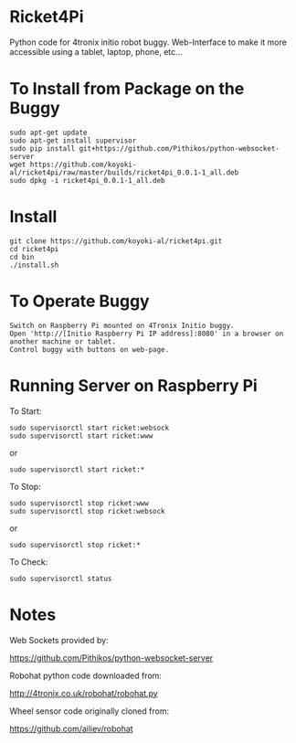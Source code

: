 # Ricket4Pi

Python code for 4tronix initio robot buggy. Web-Interface to make it more accessible using a tablet, laptop, phone, etc...

# To Install from Package on the Buggy

    sudo apt-get update
    sudo apt-get install supervisor
    sudo pip install git+https://github.com/Pithikos/python-websocket-server
    wget https://github.com/koyoki-al/ricket4pi/raw/master/builds/ricket4pi_0.0.1-1_all.deb
    sudo dpkg -i ricket4pi_0.0.1-1_all.deb


# Install

    git clone https://github.com/koyoki-al/ricket4pi.git
    cd ricket4pi
    cd bin
    ./install.sh

# To Operate Buggy

    Switch on Raspberry Pi mounted on 4Tronix Initio buggy.
    Open 'http://[Initio Raspberry Pi IP address]:8080' in a browser on another machine or tablet.
    Control buggy with buttons on web-page.
   

# Running Server on Raspberry Pi

To Start:

    sudo supervisorctl start ricket:websock
    sudo supervisorctl start ricket:www

or

    sudo supervisorctl start ricket:*

To Stop:
    
    sudo supervisorctl stop ricket:www
    sudo supervisorctl stop ricket:websock

or

    sudo supervisorctl stop ricket:*
   
To Check:

    sudo supervisorctl status


# Notes

Web Sockets provided by:

https://github.com/Pithikos/python-websocket-server

Robohat python code downloaded from:

http://4tronix.co.uk/robohat/robohat.py

Wheel sensor code originally cloned from:

https://github.com/ailiev/robohat
